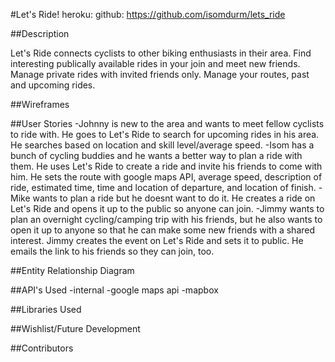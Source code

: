 #Let's Ride!
heroku:
github: https://github.com/isomdurm/lets_ride

##Description

 Let's Ride connects cyclists to other biking enthusiasts in their area.  Find interesting publically available rides in your join and meet new friends.  Manage private rides with invited friends only.  Manage your routes, past and upcoming rides.

##Wireframes

##User Stories
-Johnny is new to the area and wants to meet fellow cyclists to ride with.  He goes to Let's Ride to search for upcoming rides in his area.  He searches based on location and skill level/average speed.
-Isom has a bunch of cycling buddies and he wants a better way to plan a ride with them.  He uses Let's Ride to create a ride and invite his friends to come with him.  He sets the route with google maps API, average speed, description of ride, estimated time, time and location of departure, and location of finish.
-Mike wants to plan a ride but he doesnt want to do it. He creates a ride on Let's Ride and opens it up to the public so anyone can join.
-Jimmy wants to plan an overnight cycling/camping trip with his friends, but he also wants to open it up to anyone so that he can make some new friends with a shared interest.  Jimmy creates the event on Let's Ride and sets it to public. He emails the link to his friends so they can join, too.

##Entity Relationship Diagram

##API's Used
-internal
-google maps api
-mapbox

##Libraries Used

##Wishlist/Future Development

##Contributors



